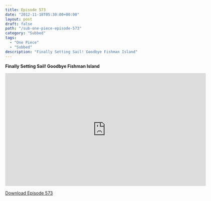 ```yaml
---
title: Episode 573
date: "2012-11-18T05:30:00+00:00"
layout: post
draft: false
path: "/sub-one-piece-episode-573"
category: "Subbed"
tags:
  - "One Piece"
  - "Subbed"
description: "Finally Setting Sail! Goodbye Fishman Island"
---
```


**Finally Setting Sail! Goodbye Fishman Island**

<iframe width="640" height="360" src="https://www.rapidvideo.com/e/G6FRPFGSWE" frameborder="0" marginwidth=0 marginheight=0 scrolling=no allowfullscreen></iframe>

<a href="http://ouo.io/qs/eCodkFEQ?s=https://rapidvid.to/d/https://www.rapidvideo.com/e/G6FRPFGSWE">Download Episode 573</a>
